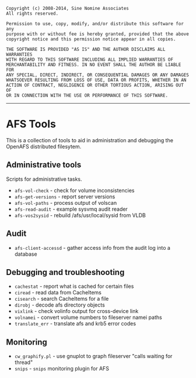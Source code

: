     Copyright (c) 2008-2014, Sine Nomine Associates
    All rights reserved.

    Permission to use, copy, modify, and/or distribute this software for any
    purpose with or without fee is hereby granted, provided that the above
    copyright notice and this permission notice appear in all copies.

    THE SOFTWARE IS PROVIDED "AS IS" AND THE AUTHOR DISCLAIMS ALL WARRANTIES
    WITH REGARD TO THIS SOFTWARE INCLUDING ALL IMPLIED WARRANTIES OF
    MERCHANTABILITY AND FITNESS. IN NO EVENT SHALL THE AUTHOR BE LIABLE FOR
    ANY SPECIAL, DIRECT, INDIRECT, OR CONSEQUENTIAL DAMAGES OR ANY DAMAGES
    WHATSOEVER RESULTING FROM LOSS OF USE, DATA OR PROFITS, WHETHER IN AN
    ACTION OF CONTRACT, NEGLIGENCE OR OTHER TORTIOUS ACTION, ARISING OUT OF
    OR IN CONNECTION WITH THE USE OR PERFORMANCE OF THIS SOFTWARE.

--------------------------------------------------------------------

# AFS Tools

This is a collection of tools to aid in administration and debugging the
OpenAFS distributed filesytem.

## Administrative tools

Scripts for administrative tasks.

  * `afs-vol-check`     - check for volume inconsistencies
  * `afs-get-versions`  - report server versions
  * `afs-vol-paths`     - process output of volscan
  * `afs-read-audit`    - example sysvmq audit reader
  * `afs-vos2sysid`     - rebuild /afs/usr/local/sysid from VLDB

## Audit

  * `afs-client-accessd` - gather access info from the audit log into a database

## Debugging and troubleshooting

  * `cachestat`         - report what is cached for certain files
  * `ciread`            - read data from CacheItems
  * `cisearch`          - search CacheItems for a file
  * `dirobj`            - decode afs directory objects
  * `vixlink`           - check volinfo output for cross-device link
  * `volnamei`          - convert volume numbers to fileserver namei paths
  * `translate_err`     - translate afs and krb5 error codes

## Monitoring

  * `cw_graphify.pl`    - use gnuplot to graph fileserver "calls waiting for thread"
  * `snips`             - `snips` monitoring plugin for AFS

